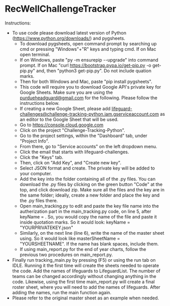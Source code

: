 # RecWellChallengeTracker
Instructions:
* To use code please download latest version of Python (https://www.python.org/downloads/) and pygsheets.
  * To download pygsheets, open command prompt by searching up cmd or pressing "Windows"+"R" keys and typing cmd. If on Mac open terminal.
  * If on Windows, paste "py -m ensurepip --upgrade" into command prompt. If on Mac "curl https://bootstrap.pypa.io/get-pip.py -o get-pip.py" and, then "python3 get-pip.py". Do not include quation marks. 
  * Then for both Windows and Mac, paste "pip install pygsheets". 
  * This code will require you to download Google API's private key for Google Sheets. Make sure you are using the purdueheadguard@gmail.com for the following. Please follow the instructions below.
  * If creating a new Google Sheet, please add lifeguard-challenges@challenge-tracking-python.iam.gserviceaccount.com as an editor to the Google Sheet that will be used.
  * Go to https://console.cloud.google.com  
  * Click on the project "Challenge-Tracking-Python".
  * Go to the project settings, within the "Dashboard" tab, under "Project Info".
  * From there, go to "Service accounts" on the left dropdown menu.
  * Click the email that starts with lifeguard-challenges.
  * Click the "Keys" tab.
  * Then, click on "Add Key", and "Create new key".
  * Select JSON format and create. The private key will be added to your computer.
  * Add the key into the folder containing all of the .py files. You can download the .py files by clicking on the green button "Code" at the top, and click download zip. Make sure all the files and the key are in the same folder; ideally, create a new folder and place the key and the .py files there.   
  * Open main_tracking.py to edit and paste the key file name into the autherization part in the main_tracking.py code, on line 5, after keyName = . So, you would copy the name of the file and paste it inside quotation marks. So it would look: keyName = "YOURPRIVATEKEY.json"
  * Similarly, on the next line (line 6), write the name of the master sheet using. So it would look like masterSheetName = "YOURSHEETNAME". If the name has blank spaces, include them.
  * If using main_report.py for the end of year charts, follow the previous two procedures on main_report.py.
* Finally run tracking_main.py by pressing (F5) or using the run tab on IDLE. Running it the first time will create the sheets needed to operate the code. Add the names of lifeguards to LifeguardList. The number of teams can be changed accordingly without changing anything in the code. Likewise, using the first time main_report.py will create a final roster sheet, where you will need to add the names of lifeguards. After adding the names, run the main function again.
* Please refer to the original master sheet as an example when needed. 
